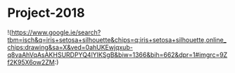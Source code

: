 # Project-2018


!(https://www.google.ie/search?tbm=isch&q=iris+setosa+silhouette&chips=q:iris+setosa+silhouette,online_chips:drawing&sa=X&ved=0ahUKEwjqxub-q8vaAhVqAsAKHSURDPYQ4lYIKSgB&biw=1366&bih=662&dpr=1#imgrc=9Zf2K95X6ow2ZM:)
